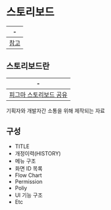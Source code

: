 # 스토리보드

|-|
|-|
|[참고](https://www.elancer.co.kr/blog/view?seq=66)|

스토리보드란
---
|-|
|-|
|[피그마 스토리보드 공유](https://www.figma.com/design/L1JsiqQfGVg2zn3YKeRPjf/%EC%8A%A4%ED%86%A0%EB%A6%AC%EB%B3%B4%EB%93%9C?node-id=0-1&t=Zh3FF5dfW40d3sNc-1)|

기획자와 개발자간 소통을 위해 제작되는 자료 <br/>


구성
---
- TITLE
- 개정이력(HISTORY)
- 메뉴 구조
- 화면 ID 목록
- Flow Chart
- Permission
- Poliy
- UI 기능 구조
- Etc 

